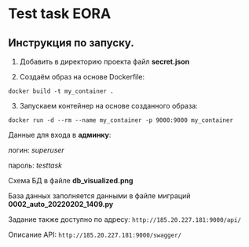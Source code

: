 # Test task EORA


## Инструкция по запуску.

1. Добавить в директорию проекта файл **secret.json**

2. Создаём образ на основе Dockerfile:

`docker build -t my_container .`

3. Запускаем контейнер на основе созданного образа:

`docker run -d --rm --name my_container -p 9000:9000 my_container`

Данные для входа в **админку**:

логин: *superuser*

пароль: *testtask*

Схема БД в файле **db_visualized.png**

База данных заполняется данными в файле миграций **0002_auto_20220202_1409.py**

Задание также доступно по адресу: `http://185.20.227.181:9000/api/`

Описание API: `http://185.20.227.181:9000/swagger/`